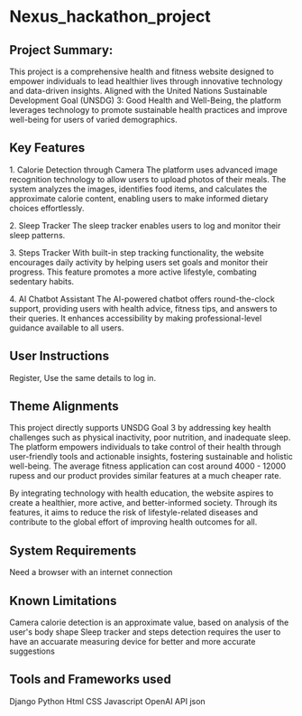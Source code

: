 # Nexus_hackathon_project
## Project Summary: 

This project is a comprehensive health and fitness website designed to empower individuals to lead healthier lives through innovative technology and data-driven insights. Aligned with the United Nations Sustainable Development Goal (UNSDG) 3: Good Health and Well-Being, the platform leverages technology to promote sustainable health practices and improve well-being for users of varied demographics.

## Key Features 

1.⁠ ⁠Calorie Detection through Camera
The platform uses advanced image recognition technology to allow users to upload photos of their meals. The system analyzes the images, identifies food items, and calculates the approximate calorie content, enabling users to make informed dietary choices effortlessly.

2.⁠ ⁠Sleep Tracker
The sleep tracker enables users to log and monitor their sleep patterns. 

3.⁠ ⁠Steps Tracker
With built-in step tracking functionality, the website encourages daily activity by helping users set goals and monitor their progress. This feature promotes a more active lifestyle, combating sedentary habits.

4.⁠ ⁠AI Chatbot Assistant
The AI-powered chatbot offers round-the-clock support, providing users with health advice, fitness tips, and answers to their queries. It enhances accessibility by making professional-level guidance available to all users. 

## User Instructions
Register, Use the same details to log in. 

## Theme Alignments 
This project directly supports UNSDG Goal 3 by addressing key health challenges such as physical inactivity, poor nutrition, and inadequate sleep. The platform empowers individuals to take control of their health through user-friendly tools and actionable insights, fostering sustainable and holistic well-being. The average fitness application can cost around 4000 - 12000 rupess and our product provides similar features at a much cheaper rate. 

By integrating technology with health education, the website aspires to create a healthier, more active, and better-informed society. Through its features, it aims to reduce the risk of lifestyle-related diseases and contribute to the global effort of improving health outcomes for all.

## System Requirements 
Need a browser with an internet connection 

## Known Limitations
Camera calorie detection is an approximate value, based on analysis of the user's body shape
Sleep tracker and steps detection requires the user to have an accuarate measuring device for better and more accurate suggestions 

## Tools and Frameworks used
Django 
Python
Html 
CSS
Javascript
OpenAI API 
json